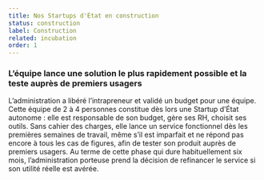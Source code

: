 ```yaml
---
title: Nos Startups d'État en construction
status: construction
label: Construction
related: incubation
order: 1
---
```

### L’équipe lance une solution le plus rapidement possible et la teste auprès de premiers usagers

L’administration a libéré l’intrapreneur et validé un budget pour une équipe. Cette équipe de 2 à 4 personnes constitue dès lors une Startup d’État autonome : elle est responsable de son budget, gère ses RH, choisit ses outils. Sans cahier des charges, elle lance un service fonctionnel dès les premières semaines de travail, même s’il est imparfait et ne répond pas encore à tous les cas de figures, afin de tester son produit auprès de premiers usagers. Au terme de cette phase qui dure habituellement six mois, l’administration porteuse prend la décision de refinancer le service si son utilité réelle est avérée.
